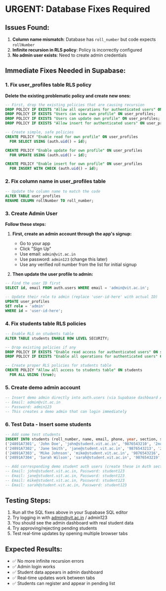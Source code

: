 # URGENT: Database Fixes Required

## Issues Found:
1. **Column name mismatch**: Database has `roll_number` but code expects `rollNumber`
2. **Infinite recursion in RLS policy**: Policy is incorrectly configured
3. **No admin user exists**: Need to create admin credentials

## Immediate Fixes Needed in Supabase:

### 1. Fix user_profiles table RLS policy
**Delete the existing problematic policy and create new ones:**

```sql
-- First, drop the existing policies that are causing recursion
DROP POLICY IF EXISTS "Allow all operations for authenticated users" ON user_profiles;
DROP POLICY IF EXISTS "Users can view own profile" ON user_profiles;
DROP POLICY IF EXISTS "Users can update own profile" ON user_profiles;
DROP POLICY IF EXISTS "Allow insert for authenticated users" ON user_profiles;

-- Create simple, safe policies
CREATE POLICY "Enable read for own profile" ON user_profiles
  FOR SELECT USING (auth.uid() = id);

CREATE POLICY "Enable update for own profile" ON user_profiles
  FOR UPDATE USING (auth.uid() = id);

CREATE POLICY "Enable insert for own profile" ON user_profiles
  FOR INSERT WITH CHECK (auth.uid() = id);
```

### 2. Fix column name in user_profiles table
```sql
-- Update the column name to match the code
ALTER TABLE user_profiles 
RENAME COLUMN rollNumber TO roll_number;
```

### 3. Create Admin User
**Follow these steps:**

1. **First, create an admin account through the app's signup:**
   - Go to your app
   - Click "Sign Up" 
   - Use email: `admin@vit.ac.in`
   - Use password: `admin123` (change this later)
   - Use any verified roll number from the list for initial signup

2. **Then update the user profile to admin:**
```sql
-- Find the user ID first
SELECT id, email FROM auth.users WHERE email = 'admin@vit.ac.in';

-- Update their role to admin (replace 'user-id-here' with actual ID)
UPDATE user_profiles 
SET role = 'admin' 
WHERE id = 'user-id-here';
```

### 4. Fix students table RLS policies
```sql
-- Enable RLS on students table
ALTER TABLE students ENABLE ROW LEVEL SECURITY;

-- Drop existing policies if any
DROP POLICY IF EXISTS "Enable read access for authenticated users" ON students;
DROP POLICY IF EXISTS "Enable all operations for authenticated users" ON students;

-- Create proper RLS policies for students table
CREATE POLICY "Allow all access to students table" ON students
  FOR ALL USING (true);
```

### 5. Create demo admin account
```sql
-- Insert demo admin directly into auth.users (via Supabase dashboard Auth section)
-- Email: admin@vit.ac.in
-- Password: admin123
-- This creates a demo admin that can login immediately
```

### 6. Test Data - Insert some students
```sql
-- Add some test students
INSERT INTO students (roll_number, name, email, phone, year, section, semester, cgpa, attendance, status, address, parent_name, parent_phone, date_of_birth, blood_group, category, admission_date, hostel_details, emergency_contact) VALUES
('24891A7301', 'John Doe', 'john@student.vit.ac.in', '9876543210', '2nd Year', 'A', '3', '8.5', '85%', 'approved', '123 Main St, City', 'John Doe Sr', '9876543211', '2003-05-15', 'O+', 'OC', '2024-07-01', 'Hostel A, Room 101', '9876543212'),
('24891A7302', 'Jane Smith', 'jane@student.vit.ac.in', '9876543213', '2nd Year', 'A', '3', '9.0', '90%', 'pending', '456 Oak St, City', 'Jane Smith Sr', '9876543214', '2003-08-22', 'A+', 'BC-A', '2024-07-01', 'Hostel B, Room 205', '9876543215'),
('24891A7303', 'Mike Johnson', 'mike@student.vit.ac.in', '9876543216', '3rd Year', 'B', '5', '7.8', '80%', 'approved', '789 Pine St, City', 'Mike Johnson Sr', '9876543217', '2002-12-10', 'B+', 'OC', '2023-07-01', 'Hostel C, Room 303', '9876543218'),
('24891A7304', 'Sarah Wilson', 'sarah@student.vit.ac.in', '9876543219', '1st Year', 'A', '1', '8.2', '88%', 'pending', '321 Elm St, City', 'Sarah Wilson Sr', '9876543220', '2004-03-18', 'AB+', 'SC', '2024-07-01', 'Hostel D, Room 401', '9876543221');

-- Add corresponding demo student auth users (create these in Auth section of Supabase dashboard):
-- Email: john@student.vit.ac.in, Password: student123
-- Email: jane@student.vit.ac.in, Password: student123  
-- Email: mike@student.vit.ac.in, Password: student123
-- Email: sarah@student.vit.ac.in, Password: student123
```

## Testing Steps:

1. Run all the SQL fixes above in your Supabase SQL editor
2. Try logging in with admin@vit.ac.in / admin123
3. You should see the admin dashboard with real student data
4. Try approving/rejecting pending students
5. Test real-time updates by opening multiple browser tabs

## Expected Results:
- ✅ No more infinite recursion errors
- ✅ Admin login works
- ✅ Student data appears in admin dashboard
- ✅ Real-time updates work between tabs
- ✅ Students can register and appear in pending list
